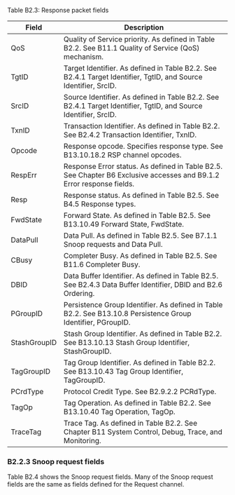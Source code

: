 Table B2.3: Response packet fields

| Field        | Description                                                                                                          |
|--------------|----------------------------------------------------------------------------------------------------------------------|
| QoS          | Quality of Service priority. As defined in Table B2.2. See B11.1 Quality of Service (QoS) mechanism.                 |
| TgtID        | Target Identifier. As defined in Table B2.2. See B2.4.1 Target Identifier, TgtID, and Source Identifier, SrcID.      |
| SrcID        | Source Identifier. As defined in Table B2.2. See B2.4.1 Target Identifier, TgtID, and Source Identifier, SrcID.      |
| TxnID        | Transaction Identifier. As defined in Table B2.2. See B2.4.2 Transaction Identifier, TxnID.                          |
| Opcode       | Response opcode. Specifies response type. See B13.10.18.2 RSP channel opcodes.                                       |
| RespErr      | Response Error status. As defined in Table B2.5. See Chapter B6 Exclusive accesses and B9.1.2 Error response fields. |
| Resp         | Response status. As defined in Table B2.5. See B4.5 Response types.                                                  |
| FwdState     | Forward State. As defined in Table B2.5. See B13.10.49 Forward State, FwdState.                                      |
| DataPull     | Data Pull. As defined in Table B2.5. See B7.1.1 Snoop requests and Data Pull.                                        |
| CBusy        | Completer Busy. As defined in Table B2.5. See B11.6 Completer Busy.                                                  |
| DBID         | Data Buffer Identifier. As defined in Table B2.5. See B2.4.3 Data Buffer Identifier, DBID and B2.6 Ordering.         |
| PGroupID     | Persistence Group Identifier. As defined in Table B2.2. See B13.10.8 Persistence Group Identifier, PGroupID.         |
| StashGroupID | Stash Group Identifier. As defined in Table B2.2. See B13.10.13 Stash Group Identifier, StashGroupID.                |
| TagGroupID   | Tag Group Identifier. As defined in Table B2.2. See B13.10.43 Tag Group Identifier, TagGroupID.                      |
| PCrdType     | Protocol Credit Type. See B2.9.2.2 PCRdType.                                                                         |
| TagOp        | Tag Operation. As defined in Table B2.2. See B13.10.40 Tag Operation, TagOp.                                         |
| TraceTag     | Trace Tag. As defined in Table B2.2. See Chapter B11 System Control, Debug, Trace, and Monitoring.                   |

### B2.2.3 Snoop request fields

Table B2.4 shows the Snoop request fields. Many of the Snoop request fields are the same as fields defined for the Request channel.